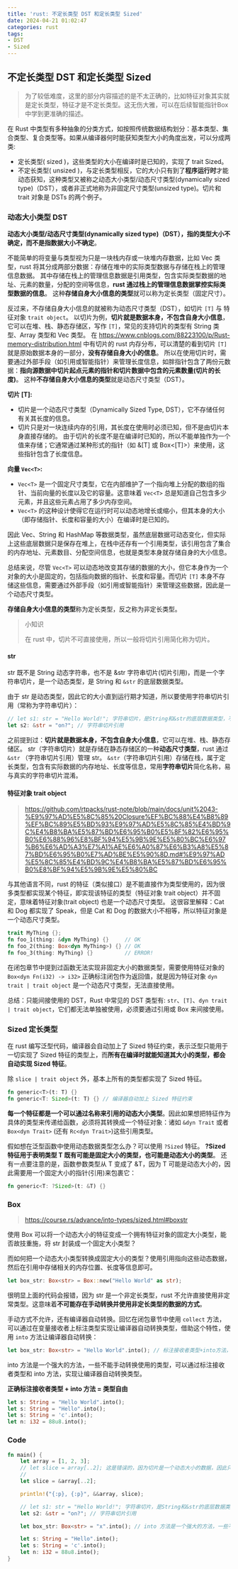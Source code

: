 ```yaml
---
title: 'rust: 不定长类型 DST 和定长类型 Sized'
date: 2024-04-21 01:02:47
categories: rust
tags: 
- DST
- Sized
---
```


## 不定长类型 DST 和定长类型 Sized

> 为了较低难度，这里的部分内容描述的是不太正确的，比如特征对象其实就是定长类型，特征才是不定长类型。这无伤大雅，可以在后续智能指针Box中学到更准确的描述。

在 Rust 中类型有多种抽象的分类方式，如按照传统数据结构划分：基本类型、集合类型、复合类型等。如果从编译器何时能获知类型大小的角度出发，可以分成两类:

- 定长类型( sized )，这些类型的大小在编译时是已知的，实现了 trait Sized。
- 不定长类型( unsized )，与定长类型相反，它的大小只有到了**程序运行时**才能动态获知，这种类型又被称之动态大小类型/动态尺寸类型(dynamically sized type)（DST），或者非正式地称为非固定尺寸类型(unsized type)。切片和 trait 对象是 DSTs 的两个例子。

### 动态大小类型 DST

**动态大小类型/动态尺寸类型(dynamically sized type)（DST），指的类型大小不确定，而不是指数据大小不确定**。

不能简单的将变量与类型视为只是一块栈内存或一块堆内存数据，比如 Vec 类型，rust 将其分成两部分数据：存储在堆中的实际类型数据与存储在栈上的管理信息数据。
其中存储在栈上的管理信息数据是引用类型，包含实际类型数据的地址、元素的数量，分配的空间等信息，**rust 通过栈上的管理信息数据掌控实际类型数据的信息**。
这种**存储自身大小信息的类型**就可以称为定长类型（固定尺寸）。

反过来，不存储自身大小信息的就被称为动态尺寸类型（DST），如切片 `[T]` 与 特征对象 `trait object`。
以切片为例，**切片就是数据本身，不包含自身大小信息**，它可以在堆、栈、静态存储区，写作 `[T]`，常见的支持切片的类型有 String 类型、Array 类型和 Vec 类型。
在 https://www.cnblogs.com/88223100/p/Rust-memory-distribution.html 中有切片的 rust 内存分布，可以清楚的看到切片 `[T]` 就是原始数据本身的一部分，**没有存储自身大小的信息**。
所以在使用切片时，需要通过外部手段（如引用或智能指针）来管理长度信息，如胖指针包含了两份元数据：**指向源数据中切片起点元素的指针和切片数据中包含的元素数量(切片的长度)**。
这种**不存储自身大小信息的类型**就是动态尺寸类型（DST）。

**切片 [T]:**

- 切片是一个动态尺寸类型（Dynamically Sized Type, DST），它不存储任何有关其长度的信息。
- 切片只是对一块连续内存的引用，其长度在使用时必须已知，但不是由切片本身直接存储的。
  由于切片的长度不是在编译时已知的，所以不能单独作为一个值来存储；它通常通过某种形式的指针（如 &[T] 或 Box<[T]>）来使用，这些指针包含了长度信息。

**向量 `Vec<T>`:**

- `Vec<T>` 是一个固定尺寸类型，它在内部维护了一个指向堆上分配的数组的指针、当前向量的长度以及它的容量。这意味着 `Vec<T>` 总是知道自己包含多少元素，并且这些元素占用了多少内存空间。
- `Vec<T>` 的这种设计使得它在运行时可以动态地增长或缩小，但其本身的大小（即存储指针、长度和容量的大小）在编译时是已知的。

因此 Vec、String 和 HashMap 等数据类型，虽然底层数据可动态变化，但实际上这些底层数据只是保存在堆上，在栈中还存有一个引用类型，该引用包含了集合的内存地址、元素数目、分配空间信息，也就是类型本身就存储自身的大小信息。

总结来说，尽管 `Vec<T>` 可以动态地改变其存储的数据的大小，但它本身作为一个对象的大小是固定的，包括指向数据的指针、长度和容量。而切片 `[T]` 本身不存储这些信息，需要通过外部手段（如引用或智能指针）来管理这些数据，因此是一个动态尺寸类型。

**存储自身大小信息的类型**称为定长类型，反之称为非定长类型。

> 小知识
>
> 在 rust 中，切片不可直接使用，所以一般将切片引用简化称为切片。

#### str

str 既不是 String 动态字符串，也不是 &str 字符串切片(切片引用)，而是一个字符串切片，是一个动态类型，是 String 和 `&str` 的底层数据类型。

由于 str 是动态类型，因此它的大小直到运行期才知道，所以要使用字符串切片引用（常称为字符串切片）：

```rust
// let s1: str = "Hello World!"; 字符串切片，是String和&str的底层数据类型，不可直接使用
let s2: &str = "on?"; // 字符串切片引用
```

之前提到过：**切片就是数据本身，不包含自身大小信息**，它可以在堆、栈、静态存储区。
str（字符串切片）就是存储在静态存储区的一种**动态尺寸类型**，rust 通过 `&str` （字符串切片引用）管理 str。
`&str`（字符串切片引用）存储在栈，属于定长类型，包含有实际数据的内存地址、长度等信息，常用**字符串切片**简化名称，易与真实的字符串切片混淆。

#### 特征对象 trait object

> https://github.com/rtpacks/rust-note/blob/main/docs/unit%2043-%E9%97%AD%E5%8C%85%20Closure%EF%BC%88%E4%B8%89%EF%BC%89%E5%BD%93%E9%97%AD%E5%8C%85%E4%BD%9C%E4%B8%BA%E5%87%BD%E6%95%B0%E5%8F%82%E6%95%B0%E6%88%96%E8%BF%94%E5%9B%9E%E5%80%BC%E6%97%B6%E6%AD%A3%E7%A1%AE%E6%A0%87%E6%B3%A8%E5%87%BD%E6%95%B0%E7%AD%BE%E5%90%8D.md#%E9%97%AD%E5%8C%85%E4%BD%9C%E4%B8%BA%E5%87%BD%E6%95%B0%E8%BF%94%E5%9B%9E%E5%80%BC

与其他语言不同，rust 的特征（类似接口）是不能直接作为类型使用的，因为很多类型都实现某个特征，即实现该特征的类型（特征对象 trait object）并不固定，意味着特征对象(trait object) 也是一个动态尺寸类型。
这很容里解释：Cat 和 Dog 都实现了 Speak，但是 Cat 和 Dog 的数据大小不相等，所以特征对象是一个动态尺寸类型。

```rust
trait MyThing {};
fn foo_1(thing: &dyn MyThing) {}     // OK
fn foo_2(thing: Box<dyn MyThing>) {} // OK
fn foo_3(thing: MyThing) {}          // ERROR!
```

在闭包章节中提到过函数无法实现非固定大小的数据类型，需要使用特征对象的 `Box<dyn Fn(i32) -> i32>` 正确标注闭包作为返回值，就是因为特征对象 `dyn trait | trait object` 是一个动态尺寸类型，无法直接使用。

总结：只能间接使用的 DST，Rust 中常见的 DST 类型有: `str`、`[T]`、`dyn trait | trait object`，它们都无法单独被使用，必须要通过引用或 Box 来间接使用。

### Sized 定长类型

在 rust 编写泛型代码，编译器会自动加上了 Sized 特征约束，表示泛型只能用于一切实现了 Sized 特征的类型上，而**所有在编译时就能知道其大小的类型，都会自动实现 Sized 特征**。

除 `slice | trait object` 外，基本上所有的类型都实现了 Sized 特征。

```rust
fn generic<T>(t: T) {}
fn generic<T: Sized>(t: T) {} // 编译器自动加上 Sized 特征约束
```

**每一个特征都是一个可以通过名称来引用的动态大小类型**。因此如果想把特征作为具体的类型来传递给函数，必须将其转换成一个特征对象：诸如 `&dyn Trait` 或者 `Box<dyn Trait>` (还有 `Rc<dyn Trait>`)这些引用类型。

假如想在泛型函数中使用动态数据类型怎么办？可以使用 `?Sized` 特征。
**?Sized 特征用于表明类型 T 既有可能是固定大小的类型，也可能是动态大小的类型**。
还有一点要注意的是，函数参数类型从 T 变成了 &T，因为 T 可能是动态大小的，因此需要用一个固定大小的指针(引用)来包裹它：

```rust
fn generic<T: ?Sized>(t: &T) {}
```

### Box<str>

> https://course.rs/advance/into-types/sized.html#boxstr

使用 Box 可以将一个动态大小的特征变成一个拥有特征对象的固定大小类型，能否故技重施，将 str 封装成一个固定大小类型？

而如何把一个动态大小类型转换成固定大小的类型？使用引用指向这些动态数据，然后在引用中存储相关的内存位置、长度等信息即可。

```rust
let box_str: Box<str> = Box::new("Hello World" as str);
```

很明显上面的代码会报错，因为 str 是一个非定长类型，rust 不允许直接使用非定常类型。这意味着**不可能存在手动转换并使用非定长类型的数据的方式**。

手动方式不允许，还有编译器自动转换。回忆在闭包章节中使用 `collect` 方法，可以通过在变量接收者上标注类型实现让编译器自动转换类型，借助这个特性，使用 `into` 方法让编译器自动转换：

```rust
let box_str: Box<str> = "Hello World".into(); // 标注接收者类型+into方法，实现编译器自动转换类型
```

into 方法是一个强大的方法，一些不能手动转换使用的类型，可以通过标注接收者类型和 into 方法，实现让编译器自动转换类型。

**正确标注接收者类型 + into 方法 = 类型自由**

```rust
let s: String = "Hello World".into();
let s: String = "Hello".into();
let s: String = 'c'.into();
let n: i32 = 88u8.into();
```

### Code

```rust
fn main() {
    let array = [1, 2, 3];
    // let slice = array[..2]; 这是错误的，因为切片是一个动态大小的数据，因此只能存放在堆中，并不能直接使用
    //
    let slice = &array[..2];

    println!("{:p}, {:p}", &&array, slice);

    // let s1: str = "Hello World!"; 字符串切片，是String和&str的底层数据类型，不可直接使用
    let s2: &str = "on?"; // 字符串切片引用

    let box_str: Box<str> = "x".into(); // into 方法是一个强大的方法，一些不能手动转换使用的类型，可以通过标注接收者类型和into方法，实现让编译器自动转换类型。

    let s: String = "Hello".into();
    let s: String = 'c'.into();
    let n: i32 = 88u8.into();
}
```
